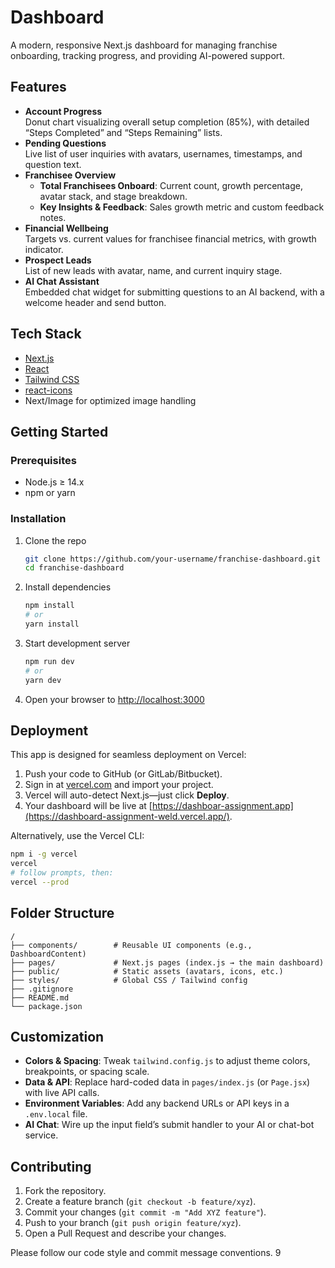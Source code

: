 # Dashboard

A modern, responsive Next.js dashboard for managing franchise onboarding, tracking progress, and providing AI-powered support.

## Features

- **Account Progress**  
  Donut chart visualizing overall setup completion (85%), with detailed “Steps Completed” and “Steps Remaining” lists.
- **Pending Questions**  
  Live list of user inquiries with avatars, usernames, timestamps, and question text.
- **Franchisee Overview**  
  - **Total Franchisees Onboard**: Current count, growth percentage, avatar stack, and stage breakdown.  
  - **Key Insights & Feedback**: Sales growth metric and custom feedback notes.
- **Financial Wellbeing**  
  Targets vs. current values for franchisee financial metrics, with growth indicator.
- **Prospect Leads**  
  List of new leads with avatar, name, and current inquiry stage.
- **AI Chat Assistant**  
  Embedded chat widget for submitting questions to an AI backend, with a welcome header and send button.

## Tech Stack

- [Next.js](https://nextjs.org/)  
- [React](https://reactjs.org/)  
- [Tailwind CSS](https://tailwindcss.com/)  
- [react-icons](https://react-icons.github.io/react-icons/)  
- Next/Image for optimized image handling

## Getting Started

### Prerequisites

- Node.js ≥ 14.x  
- npm or yarn

### Installation

1. Clone the repo  
   ```bash
   git clone https://github.com/your-username/franchise-dashboard.git
   cd franchise-dashboard
   ```
2. Install dependencies  
   ```bash
   npm install
   # or
   yarn install
   ```
3. Start development server  
   ```bash
   npm run dev
   # or
   yarn dev
   ```
4. Open your browser to [http://localhost:3000](http://localhost:3000)

## Deployment

This app is designed for seamless deployment on Vercel:

1. Push your code to GitHub (or GitLab/Bitbucket).  
2. Sign in at [vercel.com](https://vercel.com) and import your project.  
3. Vercel will auto-detect Next.js—just click **Deploy**.  
4. Your dashboard will be live at [https://dashboar-assignment.app](https://dashboard-assignment-weld.vercel.app/).

Alternatively, use the Vercel CLI:

```bash
npm i -g vercel
vercel
# follow prompts, then:
vercel --prod
```

## Folder Structure

```text
/
├── components/        # Reusable UI components (e.g., DashboardContent)
├── pages/             # Next.js pages (index.js → the main dashboard)
├── public/            # Static assets (avatars, icons, etc.)
├── styles/            # Global CSS / Tailwind config
├── .gitignore
├── README.md
└── package.json
```

## Customization

- **Colors & Spacing**: Tweak `tailwind.config.js` to adjust theme colors, breakpoints, or spacing scale.  
- **Data & API**: Replace hard-coded data in `pages/index.js` (or `Page.jsx`) with live API calls.  
- **Environment Variables**: Add any backend URLs or API keys in a `.env.local` file.  
- **AI Chat**: Wire up the input field’s submit handler to your AI or chat-bot service.

## Contributing

1. Fork the repository.  
2. Create a feature branch (`git checkout -b feature/xyz`).  
3. Commit your changes (`git commit -m "Add XYZ feature"`).  
4. Push to your branch (`git push origin feature/xyz`).  
5. Open a Pull Request and describe your changes.

Please follow our code style and commit message conventions.
9
